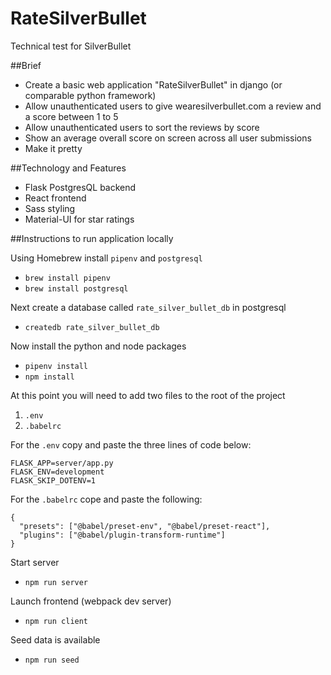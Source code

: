 # RateSilverBullet
Technical test for SilverBullet

##Brief

- Create a basic web application "RateSilverBullet" in django (or comparable python framework)
- Allow unauthenticated users to give wearesilverbullet.com a review and a score between 1 to 5
- Allow unauthenticated users to sort the reviews by score
- Show an average overall score on screen across all user submissions
- Make it pretty

##Technology and Features

- Flask PostgresQL backend
- React frontend
- Sass styling
- Material-UI for star ratings

##Instructions to run application locally

Using Homebrew install `pipenv` and `postgresql`

* ```brew install pipenv``` 
* ```brew install postgresql```

Next create a database called `rate_silver_bullet_db` in postgresql

* ```createdb rate_silver_bullet_db```

Now install the python and node packages

* ```pipenv install```
* ```npm install```

At this point you will need to add two files to the root of the project

1. 	`.env`
2. `.babelrc`

For the `.env` copy and paste the three lines of code below:

```
FLASK_APP=server/app.py
FLASK_ENV=development
FLASK_SKIP_DOTENV=1
```


For the `.babelrc` cope and paste the following:

```
{
  "presets": ["@babel/preset-env", "@babel/preset-react"],
  "plugins": ["@babel/plugin-transform-runtime"]
}
```

Start server

* ```npm run server```

Launch frontend (webpack dev server)

* ```npm run client```

Seed data is available

* ```npm run seed```
 



